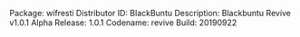 Package: wifresti
Distributor ID: BlackBuntu
Description: Blackbuntu Revive v1.0.1 Alpha
Release: 1.0.1
Codename: revive
Build: 20190922
